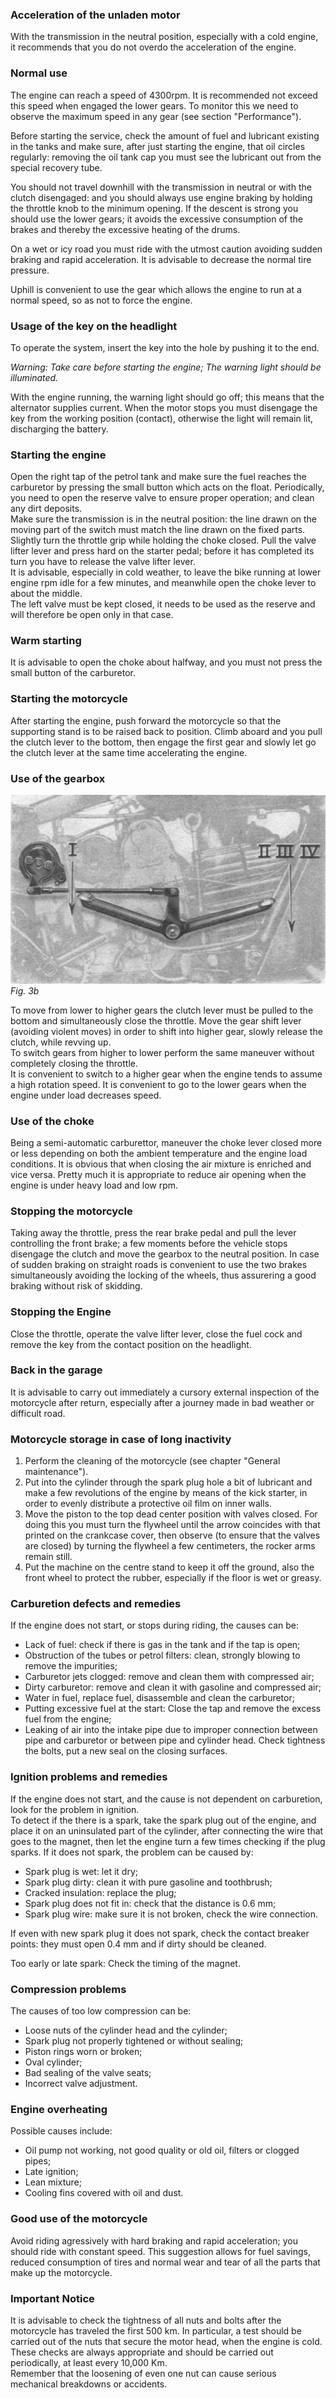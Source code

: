 ### Acceleration of the unladen motor

With the transmission in the neutral position, especially with a cold engine, it recommends that you 
do not overdo the acceleration of the engine.

### Normal use

The engine can reach a speed of 4300rpm. It is recommended not exceed this speed when engaged the 
lower gears. To monitor this we need to observe the maximum speed in any gear (see section "Performance").

Before starting the service, check the amount of fuel and lubricant existing in the tanks and make 
sure, after just starting the engine, that oil circles regularly: removing the oil tank cap you must 
see the lubricant out from the special recovery tube.

You should not travel downhill with the transmission in neutral or with the clutch disengaged: and 
you should always use engine braking by holding the throttle knob to the minimum opening. If the 
descent is strong you should use the lower gears; it avoids the excessive consumption of the brakes 
and thereby the excessive heating of the drums.

On a wet or icy road you must ride with the utmost caution avoiding sudden braking and rapid 
acceleration. It is advisable to decrease the normal tire pressure. 

Uphill is convenient to use the gear which allows the engine to run at a normal speed, so as not to 
force the engine.

### Usage of the key on the headlight

To operate the system, insert the key into the hole by pushing it to the end.

*Warning: Take care before starting the engine; The warning light should be illuminated.*

With the engine running, the warning light should go off; this means that the alternator supplies 
current. When the motor stops you must disengage the key from the working position (contact), 
otherwise the light will remain lit, discharging the battery.

### Starting the engine

Open the right tap of the petrol tank and make sure the fuel reaches the carburetor by pressing the 
small button which acts on the float. Periodically, you need to open the reserve valve to ensure 
proper operation; and clean any dirt deposits.  
Make sure the transmission is in the neutral position: the line drawn on the moving part of the 
switch must match the line drawn on the fixed parts. Slightly turn the throttle grip while holding 
the choke closed. Pull the valve lifter lever and press hard on the starter pedal; before 
it has completed its turn you have to release the valve lifter lever.  
It is advisable, especially in cold weather, to leave the bike running at lower engine rpm idle for 
a few minutes, and meanwhile open the choke lever to about the middle.   
The left valve must be kept closed, it needs to be used as the reserve and will therefore be open 
only in that case.

### Warm starting

It is advisable to open the choke about halfway, and you must not press the small button 
of the carburetor.

### Starting the motorcycle

After starting the engine, push forward the motorcycle so that the supporting stand is to be raised 
back to position. Climb aboard and you pull the clutch lever to the bottom, then engage the first 
gear and slowly let go the clutch lever at the same time accelerating the engine.

### Use of the gearbox

![Fig. 3b](03b.jpg) 
*Fig. 3b*

To move from lower to higher gears the clutch lever must be pulled to the bottom and simultaneously 
close the throttle. Move the gear shift lever (avoiding violent moves) in order to shift into higher
gear, slowly release the clutch, while revving up.  
To switch gears from higher to lower perform the same maneuver without completely closing the throttle.  
It is convenient to switch to a higher gear when the engine tends to assume a high rotation speed. 
It is convenient to go to the lower gears when the engine under load decreases speed.

### Use of the choke

Being a semi-automatic carburettor, maneuver the choke lever closed more or less depending on both 
the ambient temperature and the engine load conditions. It is obvious that when closing the air 
mixture is enriched and vice versa. Pretty much it is appropriate to reduce air opening when the 
engine is under heavy load and low rpm.

### Stopping the motorcycle

Taking away the throttle, press the rear brake pedal and pull the lever controlling the front brake; 
a few moments before the vehicle stops disengage the clutch and move the gearbox to the neutral 
position. In case of sudden braking on straight roads is convenient to use the two brakes 
simultaneously avoiding the locking of the wheels, thus assurering a good braking without risk of 
skidding.

### Stopping the Engine

Close the throttle, operate the valve lifter lever, close the fuel cock and remove the key from the 
contact position on the headlight.

### Back in the garage

It is advisable to carry out immediately a cursory external inspection of the motorcycle after 
return, especially after a journey made in bad weather or difficult road.

### Motorcycle storage in case of long inactivity

1. Perform the cleaning of the motorcycle (see chapter "General maintenance").
2. Put into the cylinder through the spark plug hole a bit of lubricant and make a few revolutions 
   of the engine by means of the kick starter, in order to evenly distribute a protective oil film 
   on inner walls.
3. Move the piston to the top dead center position with valves closed. For doing this you must turn 
   the flywheel until the arrow coincides with that printed on the crankcase cover, then observe (to 
   ensure that the valves are closed) by turning the flywheel a few centimeters, the rocker arms 
   remain still.
4. Put the machine on the centre stand to keep it off the ground, also the front wheel to protect 
   the rubber, especially if the floor is wet or greasy.
   
### Carburetion defects and remedies

If the engine does not start, or stops during riding, the causes can be:

- Lack of fuel: check if there is gas in the tank and if the tap is open;
- Obstruction of the tubes or petrol filters: clean, strongly blowing to remove the impurities;
- Carburetor jets clogged: remove and clean them with compressed air;
- Dirty carburetor: remove and clean it with gasoline and compressed air;
- Water in fuel, replace fuel, disassemble and clean the carburetor;
- Putting excessive fuel at the start: Close the tap and remove the excess fuel from the engine;
- Leaking of air into the intake pipe due to improper connection between pipe and carburetor or between pipe and cylinder head. Check tightness the bolts, put a new seal on the closing surfaces.

### Ignition problems and remedies

If the engine does not start, and the cause is not dependent on carburetion, look for the problem in ignition.  
To detect if the there is a spark, take the spark plug out of the engine, and place it on an 
uninsulated part of the cylinder, after connecting the wire that goes to the magnet, then let the 
engine turn a few times checking if the plug sparks. If it does not spark, the problem can be caused by:

- Spark plug is wet: let it dry;
- Spark plug dirty: clean it with pure gasoline and toothbrush;
- Cracked insulation: replace the plug;
- Spark plug does not fit in: check that the distance is 0.6 mm;
- Spark plug wire: make sure it is not broken, check the wire connection. 

If even with new spark plug it does not spark, check the contact breaker points: they must open 
0.4 mm and if dirty should be cleaned.

Too early or late spark: Check the timing of the magnet.

### Compression problems

The causes of too low compression can be:
- Loose nuts of the cylinder head and the cylinder;
- Spark plug not properly tightened or without sealing;
- Piston rings worn or broken;
- Oval cylinder;
- Bad sealing of the valve seats;
- Incorrect valve adjustment.

### Engine overheating

Possible causes include:
- Oil pump not working, not good quality or old oil, filters or clogged pipes;
- Late ignition;
- Lean mixture;
- Cooling fins covered with oil and dust.

### Good use of the motorcycle

Avoid riding agressively with hard braking and rapid acceleration; you should ride with constant speed.
This suggestion allows for fuel savings, reduced consumption of tires and normal wear and tear of all the parts that make up the motorcycle.

### Important Notice

It is advisable to check the tightness of all nuts and bolts after the motorcycle has traveled the 
first 500 km. In particular, a test should be carried out of the nuts that secure the motor head, 
when the engine is cold. These checks are always appropriate and should be carried out periodically, at least every 10,000 Km.  
Remember that the loosening of even one nut can cause serious mechanical breakdowns or accidents.